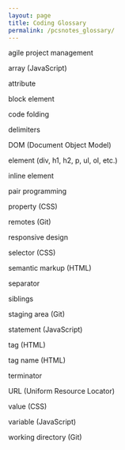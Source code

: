 ```yaml
---
layout: page
title: Coding Glossary
permalink: /pcsnotes_glossary/
---
```


agile project management

array (JavaScript)

attribute

block element

code folding

delimiters

DOM (Document Object Model)

element
(div, h1, h2, p, ul, ol, etc.)

inline element

pair programming

property (CSS)

remotes (Git)

responsive design

selector (CSS)

semantic markup (HTML)

separator

siblings

staging area (Git)

statement (JavaScript)

tag (HTML)

tag name (HTML)

terminator

URL (Uniform Resource Locator)

value (CSS)

variable (JavaScript)

working directory (Git)
